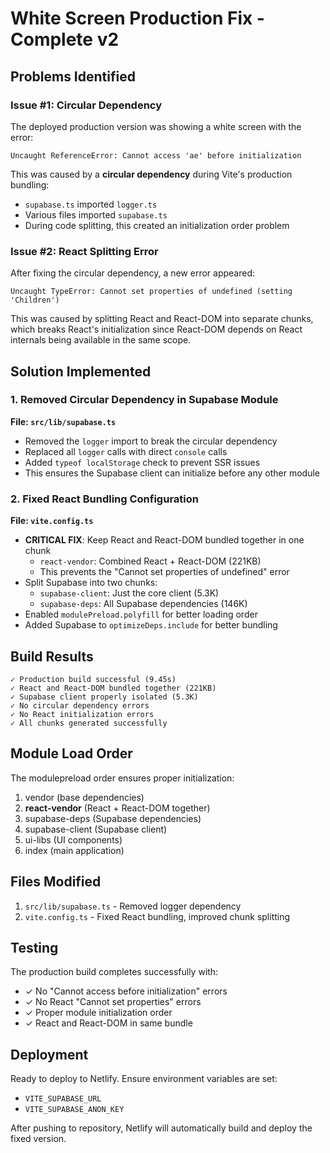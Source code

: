 # White Screen Production Fix - Complete v2

## Problems Identified

### Issue #1: Circular Dependency
The deployed production version was showing a white screen with the error:
```
Uncaught ReferenceError: Cannot access 'ae' before initialization
```

This was caused by a **circular dependency** during Vite's production bundling:
- `supabase.ts` imported `logger.ts`
- Various files imported `supabase.ts`
- During code splitting, this created an initialization order problem

### Issue #2: React Splitting Error
After fixing the circular dependency, a new error appeared:
```
Uncaught TypeError: Cannot set properties of undefined (setting 'Children')
```

This was caused by splitting React and React-DOM into separate chunks, which breaks React's initialization since React-DOM depends on React internals being available in the same scope.

## Solution Implemented

### 1. Removed Circular Dependency in Supabase Module
**File: `src/lib/supabase.ts`**
- Removed the `logger` import to break the circular dependency
- Replaced all `logger` calls with direct `console` calls
- Added `typeof localStorage` check to prevent SSR issues
- This ensures the Supabase client can initialize before any other module

### 2. Fixed React Bundling Configuration
**File: `vite.config.ts`**
- **CRITICAL FIX**: Keep React and React-DOM bundled together in one chunk
  - `react-vendor`: Combined React + React-DOM (221KB)
  - This prevents the "Cannot set properties of undefined" error
- Split Supabase into two chunks:
  - `supabase-client`: Just the core client (5.3K)
  - `supabase-deps`: All Supabase dependencies (146K)
- Enabled `modulePreload.polyfill` for better loading order
- Added Supabase to `optimizeDeps.include` for better bundling

## Build Results
```
✓ Production build successful (9.45s)
✓ React and React-DOM bundled together (221KB)
✓ Supabase client properly isolated (5.3K)
✓ No circular dependency errors
✓ No React initialization errors
✓ All chunks generated successfully
```

## Module Load Order
The modulepreload order ensures proper initialization:
1. vendor (base dependencies)
2. **react-vendor** (React + React-DOM together)
3. supabase-deps (Supabase dependencies)
4. supabase-client (Supabase client)
5. ui-libs (UI components)
6. index (main application)

## Files Modified
1. `src/lib/supabase.ts` - Removed logger dependency
2. `vite.config.ts` - Fixed React bundling, improved chunk splitting

## Testing
The production build completes successfully with:
- ✓ No "Cannot access before initialization" errors
- ✓ No React "Cannot set properties" errors
- ✓ Proper module initialization order
- ✓ React and React-DOM in same bundle

## Deployment
Ready to deploy to Netlify. Ensure environment variables are set:
- `VITE_SUPABASE_URL`
- `VITE_SUPABASE_ANON_KEY`

After pushing to repository, Netlify will automatically build and deploy the fixed version.
